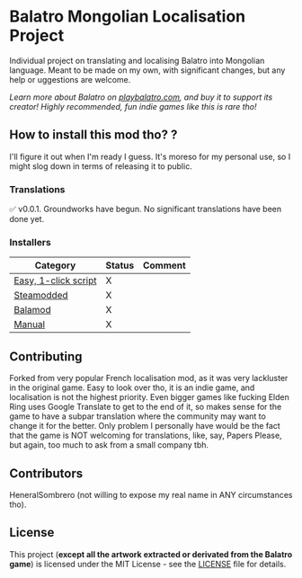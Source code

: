 
# Balatro Mongolian Localisation Project

Individual project on translating and localising Balatro into Mongolian language. Meant to be made on my own, with significant changes, but any help or uggestions are welcome.

*Learn more about Balatro on [playbalatro.com](https://www.playbalatro.com/), and buy it to support its creator! Highly recommended, fun indie games like this is rare tho!*

## How to install this mod tho? ?

I'll figure it out when I'm ready I guess. It's moreso for my personal use, so I might slog down in terms of releasing it to public.

### Translations

✅ v0.0.1. Groundworks have begun. No significant translations have been done yet.

### Installers

| Category                                      | Status | Comment            |
| --------------------------------------------- | ------ | ------------------ |
| [Easy, 1-click script](QUICKSTART.md)         | X      | |
| [Steamodded](INSTALL.md#via-un-mod)           | X      | |
| [Balamod](https://github.com/balamod/balamod) | X      | |
| [Manual](INSTALL.md#à-la-main)                | X      | |

## Contributing

Forked from very popular French localisation mod, as it was very lackluster in the original game. Easy to look over tho, it is an indie game, and localisation is not the highest priority. Even bigger games like fucking Elden Ring uses Google Translate to get to the end of it, so makes sense for the game to have a subpar translation where the community may want to change it for the better. Only problem I personally have would be the fact that the game is NOT welcoming for translations, like, say, Papers Please, but again, too much to ask from a small company tbh.

## Contributors

HeneralSombrero (not willing to expose my real name in ANY circumstances tho).

## License

This project (**except all the artwork extracted or derivated from the Balatro game**) is licensed under the MIT License - see the [LICENSE](LICENSE) file for details.
